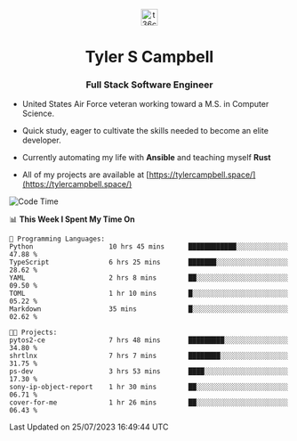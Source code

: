 <p align="center">
<a href="https://www.linkedin.com/in/t36campbell" target="blank"><img align="center" src="https://ik.imagekit.io/t36campbell/Portfolio/linkedin.png.original_m8bbGgPh6.png" alt="t36campbell" height="30" width="30" /></a>
</p>
<h1 align="center">Tyler S Campbell</h1>
<h3 align="center">Full Stack Software Engineer</h3>

* United States Air Force veteran working toward a M.S. in Computer Science.

* Quick study, eager to cultivate the skills needed to become an elite developer.

* Currently automating my life with **Ansible** and teaching myself **Rust**

* All of my projects are available at [https://tylercampbell.space/](https://tylercampbell.space/)

<!--START_SECTION:waka-->
![Code Time](http://img.shields.io/badge/Code%20Time-2%2C648%20hrs%2052%20mins-blue)

📊 **This Week I Spent My Time On** 

```text
💬 Programming Languages: 
Python                   10 hrs 45 mins      ████████████░░░░░░░░░░░░░   47.88 % 
TypeScript               6 hrs 25 mins       ███████░░░░░░░░░░░░░░░░░░   28.62 % 
YAML                     2 hrs 8 mins        ██░░░░░░░░░░░░░░░░░░░░░░░   09.50 % 
TOML                     1 hr 10 mins        █░░░░░░░░░░░░░░░░░░░░░░░░   05.22 % 
Markdown                 35 mins             █░░░░░░░░░░░░░░░░░░░░░░░░   02.62 % 

🐱‍💻 Projects: 
pytos2-ce                7 hrs 48 mins       █████████░░░░░░░░░░░░░░░░   34.80 % 
shrtlnx                  7 hrs 7 mins        ████████░░░░░░░░░░░░░░░░░   31.75 % 
ps-dev                   3 hrs 53 mins       ████░░░░░░░░░░░░░░░░░░░░░   17.30 % 
sony-ip-object-report    1 hr 30 mins        ██░░░░░░░░░░░░░░░░░░░░░░░   06.71 % 
cover-for-me             1 hr 26 mins        ██░░░░░░░░░░░░░░░░░░░░░░░   06.43 % 
```


 Last Updated on 25/07/2023 16:49:44 UTC
<!--END_SECTION:waka-->
